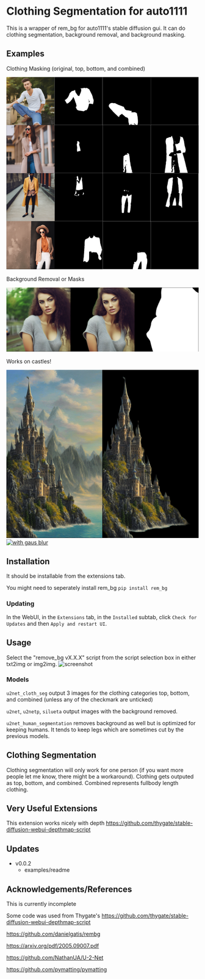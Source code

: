 # Clothing Segmentation for auto1111
This is a wrapper of rem_bg for auto1111's stable diffusion gui. It can do clothing segmentation, background removal, and background masking.

## Examples

Clothing Masking (original, top, bottom, and combined)

[![clothing](examples/maskingClothes.png)](https://raw.githubusercontent.com/graemeniedermayer/stable-diffusion-webui-normalmap-script/main/examples/maskingClothes.png?raw=true)

Background Removal or Masks

[![background removal](examples/rembg.png)](https://raw.githubusercontent.com/graemeniedermayer/stable-diffusion-webui-normalmap-script/main/examples/rembg.png?raw=true)

Works on castles!

[![castles](examples/remcastles.png)](https://raw.githubusercontent.com/graemeniedermayer/stable-diffusion-webui-normalmap-script/main/examples/nogaus.gif?raw=true)[![with gaus blur](examples/gaus.gif)](https://raw.githubusercontent.com/graemeniedermayer/stable-diffusion-webui-normalmap-script/main/examples/remcastles.png?raw=true)


## Installation
It should be installable from the extensions tab.

You might need to seperately install rem_bg
`pip install rem_bg`

### Updating
In the WebUI, in the `Extensions` tab, in the `Installed` subtab, click `Check for Updates` and then `Apply and restart UI`.

## Usage
Select the "remove_bg vX.X.X" script from the script selection box in either txt2img or img2img.
![screenshot](options.jpg)

### Models
`u2net_cloth_seg` output 3 images for the clothing categories top, bottom, and combined (unless any of the checkmark are unticked)

`u2net`, `u2netp`, `silueta` output images with the background removed.

`u2net_human_segmentation` removes background as well but is optimized for keeping humans. It tends to keep legs which are sometimes cut by the previous models.

## Clothing Segmentation
Clothing segmentation will only work for one person (if you want more people let me know, there might be a workaround). Clothing gets outputed as top, bottom, and combined. Combined represents fullbody length clothing.

## Very Useful Extensions
This extension works nicely with depth
https://github.com/thygate/stable-diffusion-webui-depthmap-script

## Updates

* v0.0.2
    *  examples/readme

## Acknowledgements/References
This is currently incomplete

Some code was used from Thygate's https://github.com/thygate/stable-diffusion-webui-depthmap-script

https://github.com/danielgatis/rembg

https://arxiv.org/pdf/2005.09007.pdf

https://github.com/NathanUA/U-2-Net

https://github.com/pymatting/pymatting
